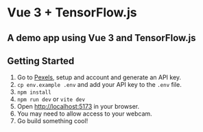 # Vue 3 + TensorFlow.js

## A demo app using Vue 3 and TensorFlow.js

## Getting Started

1. Go to [Pexels](https://www.pexels.com/api/), setup and account and generate an API key.
2. `cp env.example .env` and add your API key to the `.env` file.
3. `npm install`
4. `npm run dev` or `vite dev`
5. Open [http://localhost:5173](http://localhost:5173) in your browser.
6. You may need to allow access to your webcam.
7. Go build something cool!
